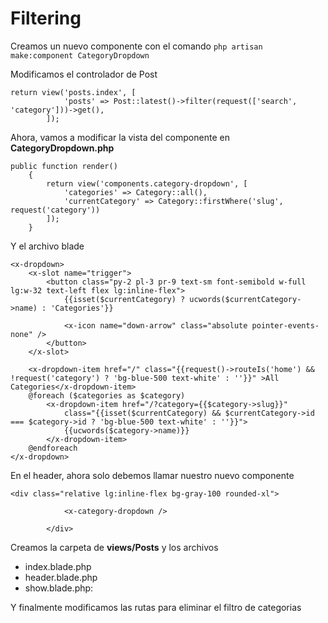 # Filtering

Creamos un nuevo componente con el comando `php artisan make:component CategoryDropdown`

Modificamos el controlador de Post

```
return view('posts.index', [
            'posts' => Post::latest()->filter(request(['search', 'category']))->get(),
        ]);
```

Ahora, vamos a modificar la vista del componente en **CategoryDropdown.php**

```
public function render()
    {
        return view('components.category-dropdown', [
            'categories' => Category::all(),
            'currentCategory' => Category::firstWhere('slug', request('category'))
        ]);
    }
```

Y el archivo blade

```
<x-dropdown>
    <x-slot name="trigger">
        <button class="py-2 pl-3 pr-9 text-sm font-semibold w-full lg:w-32 text-left flex lg:inline-flex">
            {{isset($currentCategory) ? ucwords($currentCategory->name) : 'Categories'}}

            <x-icon name="down-arrow" class="absolute pointer-events-none" />
        </button>
    </x-slot>

    <x-dropdown-item href="/" class="{{request()->routeIs('home') && !request('category') ? 'bg-blue-500 text-white' : ''}}" >All Categories</x-dropdown-item>
    @foreach ($categories as $category)
        <x-dropdown-item href="/?category={{$category->slug}}"
            class="{{isset($currentCategory) && $currentCategory->id === $category->id ? 'bg-blue-500 text-white' : ''}}">
            {{ucwords($category->name)}}
        </x-dropdown-item>
    @endforeach
</x-dropdown>
```

En el header, ahora solo debemos llamar nuestro nuevo componente

```
<div class="relative lg:inline-flex bg-gray-100 rounded-xl">

            <x-category-dropdown />

        </div>
```

Creamos la carpeta de **views/Posts** y los archivos

-   index.blade.php
-   header.blade.php
-   show.blade.php:

Y finalmente modificamos las rutas para eliminar el filtro de categorias

